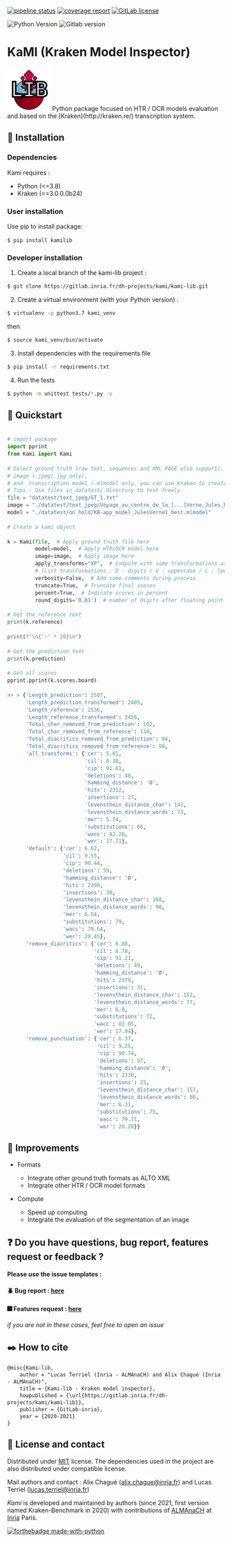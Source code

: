 [![pipeline status](https://gitlab.inria.fr/dh-projects/kami/kami-lib/badges/master/pipeline.svg)](https://gitlab.inria.fr/dh-projects/kami/kami-lib/-/pipelines) [![coverage report](https://gitlab.inria.fr/dh-projects/kami/kami-lib/badges/master/coverage.svg)](https://gitlab.inria.fr/dh-projects/kami/kami-lib/-/commits/master) [![GitLab license](https://img.shields.io/github/license/Naereen/StrapDown.js.svg)](https://gitlab.inria.fr/dh-projects/kami/Kami-lib/master/LICENSE) 

![Python Version](https://img.shields.io/badge/python-3.7%20%7C%203.8-blue) ![Gitlab version](https://img.shields.io/badge/Gitlab%20version-0.1.1-blue)

# KaMI (Kraken Model Inspector)

<!--![KaMI lib logo](./docs/static/kramin_carmin_lib.png)-->

<img src="./docs/static/kramin_carmin_lib.png" alt="KaMI lib logo" height="100" width ="100"/>
Python package focused on HTR / OCR models evaluation and based on the [Kraken](http://kraken.re/) transcription system.

## :electric_plug: Installation

### Dependencies 

Kami requires : 

* Python (<=3.8)
* Kraken (==3.0.0.0b24)

### User installation 

Use pip to install package:

`$ pip install kamilib`


### Developer installation 

1. Create a local branch of the kami-lib project :

```bash
$ git clone https://gitlab.inria.fr/dh-projects/kami/kami-lib.git
```

2. Create a virtual environment (with your Python version) :

```bash
$ virtualenv -p python3.7 kami_venv
```

then 

```bash
$ source kami_venv/bin/activate
```

3. Install dependencies with the requirements file

```bash
$ pip install -r requirements.txt
```

4. Run the tests 

```bash
$ python -m unittest tests/*.py -v
```

## :key: Quickstart

<!-- You can launch binder to see notebook with tutorial too -->

```python

# import package 
import pprint
from Kami import Kami

# Select ground truth (raw text, sequences and XML PAGE also support), 
# image (.jpeg/.jpg only), 
# and  transcription model (.mlmodel only, you can use Kraken to create one).
# Tips : Use files in datatest/ directory to test freely
file = "datatest/text_jpeg/GT_1.txt"
image = "./datatest/text_jpeg/Voyage_au_centre_de_la_[...]Verne_Jules_btv1b8600259v_16.jpeg"
model = "./datatest/on_hold/KB-app_model_JulesVerne1_best.mlmodel"

# Create a kami object

k = Kami(file,  # Apply ground truth file here
         model=model,  # Apply HTR/OCR model here
         image=image,  # Apply image here
         apply_transforms="XP",  # Compute with some transformations as remove diacritics and punctuations
         # (List transformations : D : digits / U : uppercase / L : lowercase / P : punctuation / X : diacritics [OPTIONAL])
         verbosity=False,  # Add some comments during process
         truncate=True,  # Truncate final scores
         percent=True,  # Indicate scores in percent
         round_digits='0.01')  # number of digits after floating point

# Get the reference text
print(k.reference)

print(f"\n{'-' * 20}\n")

# Get the prediction text
print(k.prediction)

# Get all scores 
pprint.pprint(k.scores.board)

>> > {'Length_prediction': 2507,
      'Length_prediction_transformed': 2405,
      'Length_reference': 2536,
      'Length_reference_transformed': 2426,
      'Total_char_removed_from_prediction': 102,
      'Total_char_removed_from_reference': 110,
      'Total_diacritics_removed_from_prediction': 84,
      'Total_diacritics_removed_from_reference': 98,
      'all_transforms': {'cer': 5.81,
                         'cil': 8.38,
                         'cip': 91.61,
                         'deletions': 48,
                         'hamming_distance': 'Ø',
                         'hits': 2312,
                         'insertions': 27,
                         'levensthein_distance_char': 141,
                         'levensthein_distance_words': 73,
                         'mer': 5.74,
                         'substitutions': 66,
                         'wacc': 82.28,
                         'wer': 17.71},
      'default': {'cer': 6.62,
                  'cil': 9.55,
                  'cip': 90.44,
                  'deletions': 59,
                  'hamming_distance': 'Ø',
                  'hits': 2398,
                  'insertions': 30,
                  'levensthein_distance_char': 168,
                  'levensthein_distance_words': 90,
                  'mer': 6.54,
                  'substitutions': 79,
                  'wacc': 79.54,
                  'wer': 20.45},
      'remove_diacritics': {'cer': 6.08,
                            'cil': 8.78,
                            'cip': 91.21,
                            'deletions': 49,
                            'hamming_distance': 'Ø',
                            'hits': 2379,
                            'insertions': 31,
                            'levensthein_distance_char': 152,
                            'levensthein_distance_words': 77,
                            'mer': 6.0,
                            'substitutions': 72,
                            'wacc': 82.05,
                            'wer': 17.94},
      'remove_punctuation': {'cer': 6.37,
                             'cil': 9.25,
                             'cip': 90.74,
                             'deletions': 57,
                             'hamming_distance': 'Ø',
                             'hits': 2330,
                             'insertions': 25,
                             'levensthein_distance_char': 157,
                             'levensthein_distance_words': 86,
                             'mer': 6.31,
                             'substitutions': 75,
                             'wacc': 79.71,
                             'wer': 20.28}}

```

## :wrench: Improvements

* Formats

    -  Integrate other ground truth formats as ALTO XML
    -  Integrate other HTR / OCR model formats
    
* Compute

    - Speed up computing
    - Integrate the evaluation of the segmentation of an image


<!--
## :bulb: Usage

- Ground truth formats (alto/txt) + model format
- comparer deux séquences de caractères
- options de preprocessing (codes lettres)
- types de métriques (article de réf.)

## :sparkles: History & Motivation
-->

## :question: Do you have questions, bug report, features request or feedback ?

#### Please use the issue templates :

#### :beetle: Bug report : [here](https://gitlab.inria.fr/dh-projects/kami/kami-lib/-/issues/new?issuable_template=bug_report)
#### :fireworks: Features request : [here](https://gitlab.inria.fr/dh-projects/kami/kami-lib/-/issues/new?issuable_template=feature_request)

*if you are not in these cases, feel free to open an issue*

## :black_nib: How to cite 

```
@misc{Kami-lib,
    author = "Lucas Terriel (Inria - ALMAnaCH) and Alix Chagué (Inria - ALMAnaCH)",
    title = {Kami-lib - Kraken model inspector},
    howpublished = {\url{https://gitlab.inria.fr/dh-projects/kami/kami-lib}},
    publisher = {GitLab-inria},
    year = {2020-2021}
}
```

## :octopus: License and contact

Distributed under [MIT](./LICENSE) license. The dependencies used in the project are  also distributed under compatible 
license.

Mail authors and contact : Alix Chagué (alix.chague@inria.fr) and Lucas Terriel (lucas.terriel@inria.fr) 

*Kami* is developed and maintained by authors (since 2021, first version named Kraken-Benchmark in 2020) 
with contributions of [ALMAnaCH](http://almanach.inria.fr/index-en.html) at [Inria](https://www.inria.fr/en) Paris.


[![forthebadge made-with-python](http://ForTheBadge.com/images/badges/made-with-python.svg)](https://www.python.org/)
